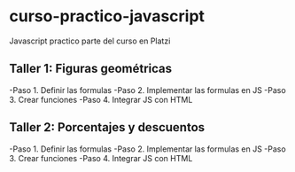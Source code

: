 # curso-practico-javascript
Javascript practico parte del curso en Platzi

## Taller 1: Figuras geométricas
-Paso 1. Definir las formulas
-Paso 2. Implementar las formulas en JS
-Paso 3. Crear funciones
-Paso 4. Integrar JS con HTML

## Taller 2: Porcentajes y descuentos
-Paso 1. Definir las formulas
-Paso 2. Implementar las formulas en JS
-Paso 3. Crear funciones
-Paso 4. Integrar JS con HTML
